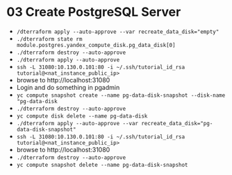 # 03 Create PostgreSQL Server
- `/dterraform apply --auto-approve --var recreate_data_disk="empty"`
- `./dterraform state rm module.postgres.yandex_compute_disk.pg_data_disk[0]`
- `./dterraform destroy --auto-approve`
- `./dterraform apply --auto-approve`
- `ssh -L 31080:10.130.0.101:80 -i ~/.ssh/tutorial_id_rsa  tutorial@<nat_instance_public_ip>`
- browse to http://localhost:31080
- Login and do something in pgadmin
- `yc compute snapshot create --name pg-data-disk-snapshot --disk-name "pg-data-disk`
- `./dterraform destroy --auto-approve`
- `yc compute disk delete --name pg-data-disk`
- `./dterraform apply --auto-approve --var recreate_data_disk="pg-data-disk-snapshot"`
- `ssh -L 31080:10.130.0.101:80 -i ~/.ssh/tutorial_id_rsa  tutorial@<nat_instance_public_ip>`
- browse to http://localhost:31080
- `./dterraform destroy --auto-approve`
- `yc compute snapshot delete --name pg-data-disk-snapshot` 